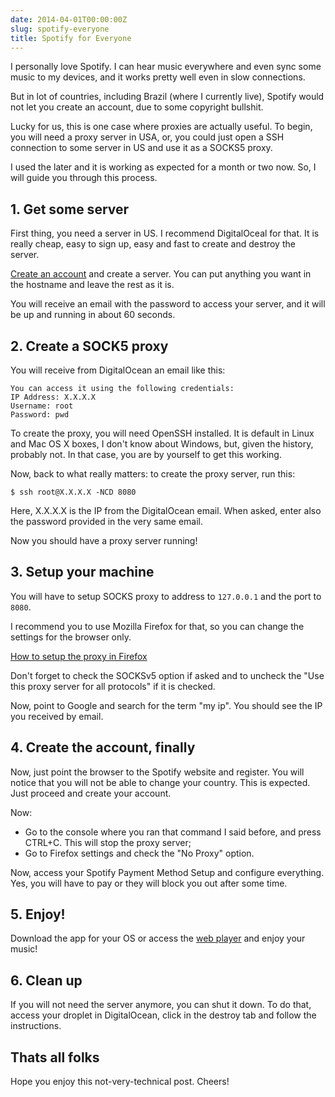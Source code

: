 ```yaml
---
date: 2014-04-01T00:00:00Z
slug: spotify-everyone
title: Spotify for Everyone
---
```


I personally love Spotify. I can hear music everywhere and even
sync some music to my devices, and it works pretty well even in
slow connections.

But in lot of countries, including Brazil (where I currently live),
Spotify would not let you create an account, due to some copyright
bullshit.

Lucky for us, this is one case where proxies are actually useful.
To begin, you will need a proxy server in USA, or, you could just
open a SSH connection to some server in US and use it as a SOCKS5
proxy.

I used the later and it is working as expected for a month or two
now. So, I will guide you through this process.

## 1. Get some server

First thing, you need a server in US. I recommend DigitalOceal for
that. It is really cheap, easy to sign up, easy and fast to create
and destroy the server.

[Create an account](https://www.digitalocean.com/?refcode=7e8e9efb2f77)
and create a server. You can put anything you want in the
hostname and leave the rest as it is.

You will receive an email with the password to access your server,
and it will be up and running in about 60 seconds.

## 2. Create a SOCK5 proxy

You will receive from DigitalOcean an email like this:

    You can access it using the following credentials:
    IP Address: X.X.X.X
    Username: root
    Password: pwd

To create the proxy, you will need OpenSSH installed. It is default
in Linux and Mac OS X boxes, I don't know about Windows, but,
given the history, probably not. In that case, you are by yourself
to get this working.

Now, back to what really matters: to create the proxy server, run this:

```console
$ ssh root@X.X.X.X -NCD 8080
```

Here, X.X.X.X is the IP from the DigitalOcean email. When asked, enter
also the password provided in the very same email.

Now you should have a proxy server running!

## 3. Setup your machine

You will have to setup SOCKS proxy to address to `127.0.0.1` and the
port to `8080`.

I recommend you to use Mozilla Firefox for that, so you can change the
settings for the browser only.

[How to setup the proxy in Firefox](http://www.wikihow.com/Enter-Proxy-Settings-in-Firefox)

Don't forget to check the SOCKSv5 option if asked and to uncheck
the "Use this proxy server for all protocols" if it is checked.

Now, point to Google and search for the term "my ip". You should
see the IP you received by email.

## 4. Create the account, finally

Now, just point the browser to the Spotify website and register. You
will notice that you will not be able to change your country. This
is expected. Just proceed and create your account.

Now:

- Go to the console where you ran that command I said before,
  and press CTRL+C. This will stop the proxy server;
- Go to Firefox settings and check the "No Proxy" option.

Now, access your Spotify Payment Method Setup and configure everything.
Yes, you will have to pay or they will block you out after some time.

## 5. Enjoy!

Download the app for your OS or access the
[web player](https://play.spotify.com) and enjoy your music!

## 6. Clean up

If you will not need the server anymore, you can shut it down.
To do that, access your droplet in DigitalOcean, click in
the destroy tab and follow the instructions.

## Thats all folks

Hope you enjoy this not-very-technical post. Cheers!
